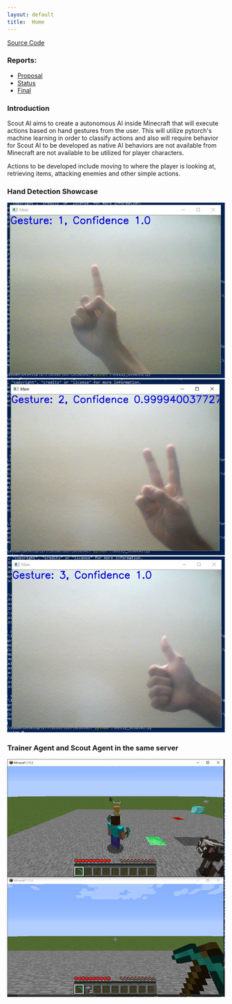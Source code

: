 ```yaml
---
layout: default
title:  Home
---
```


[Source Code](https://github.com/eriejar/Scout)

### Reports:

- [Proposal](proposal.md)
- [Status](status.md)
- [Final](final.md)

### Introduction

Scout AI aims to create a autonomous AI inside Minecraft that will execute actions based on hand gestures from the user. This will utilize pytorch's machine learning in order to classify actions and also will require behavior for Scout AI to be developed as native AI behaviors are not available from Minecraft are not available to be utilized for player characters.

Actions to be developed include moving to where the player is looking at, retrieving items, attacking enemies and other simple actions.


### Hand Detection Showcase

![Hand1](images/Hand1.jpg)
![Hand2](images/Hand2.jpg)
![Hand3](images/Hand3.jpg)

### Trainer Agent and Scout Agent in the same server

![TrainerAndScout](images/Agents.jpg)



[quickref]: https://github.com/mundimark/quickrefs/blob/master/HTML.md
